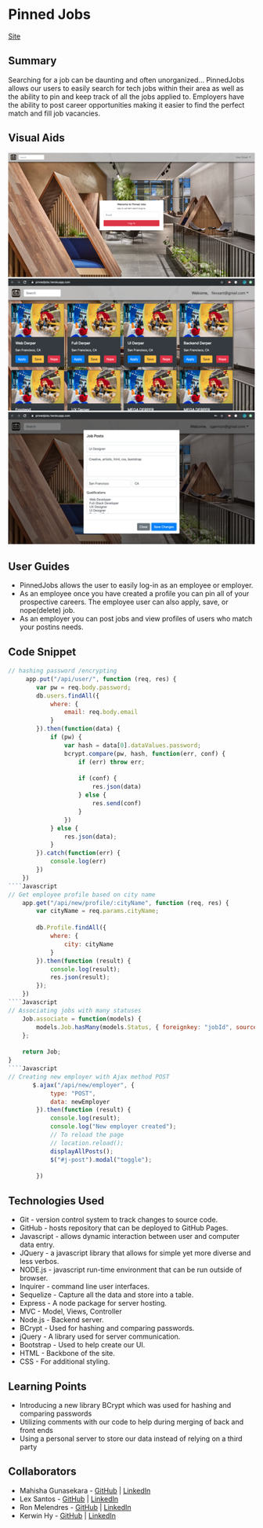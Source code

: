 # Pinned Jobs
[Site](https://pinnedjobs.herokuapp.com/)
## Summary
Searching for a job can be daunting and often unorganized…
PinnedJobs allows our users to easily search for tech jobs within their area as well as the ability to pin and keep track of all the jobs applied to. 
Employers have the ability to post career opportunities making it easier to find the perfect match and fill job vacancies. 

## Visual Aids
![landingSite](public/image.png)
![employeePinnedJobs](public/pjsEmployee.png)
![employerPostJobs](public/pjsJobPosts.png)

## User Guides
- PinnedJobs allows the user to easily log-in as an employee or employer. 
- As an employee once you have created a profile you can pin all of your prospective careers. The employee user can also apply, save, or nope(delete) job. 
- As an employer you can post jobs and view profiles of users who match your postins needs. 

## Code Snippet
````Javascript
// hashing password /encrypting
     app.put("/api/user/", function (req, res) {
        var pw = req.body.password;
        db.users.findAll({
            where: {
                email: req.body.email
            }
        }).then(function(data) {
            if (pw) {
                var hash = data[0].dataValues.password;
                bcrypt.compare(pw, hash, function(err, conf) {
                    if (err) throw err;

                    if (conf) {
                        res.json(data)
                    } else {
                        res.send(conf)
                    }
                })
            } else {
                res.json(data);
            }
        }).catch(function(err) {
            console.log(err)
        })
    })
````Javascript
// Get employee profile based on city name
    app.get("/api/new/profile/:cityName", function (req, res) {
        var cityName = req.params.cityName;

        db.Profile.findAll({
            where: {
                city: cityName
            }
        }).then(function (result) {
            console.log(result);
            res.json(result);
        });
    })
````Javascript
// Associating jobs with many statuses
    Job.associate = function(models) {
        models.Job.hasMany(models.Status, { foreignkey: "jobId", sourceKey: "id" });
    };
    
    return Job;
}
````Javascript
// Creating new employer with Ajax method POST
       $.ajax("/api/new/employer", {
            type: "POST",
            data: newEmployer
        }).then(function (result) {
            console.log(result);
            console.log("New employer created");
            // To reload the page
            // location.reload();
            displayAllPosts();
            $("#j-post").modal("toggle");

        })
````
## Technologies Used
- Git - version control system to track changes to source code.
- GitHub - hosts repository that can be deployed to GitHub Pages.
- Javascript - allows dynamic interaction between user and computer data entry.
- JQuery - a javascript library that allows for simple yet more diverse and less verbos.
- NODE.js - javascript run-time environment that can be run outside of browser.
- Inquirer - command line user interfaces.
- Sequelize - Capture all the data and store into a table.
- Express - A node package for server hosting.
- MVC - Model, Views, Controller
- Node.js - Backend server.
- BCrypt - Used for hashing and comparing passwords.
- jQuery - A library used for server communication.
- Bootstrap - Used to help create our UI.
- HTML - Backbone of the site.
- CSS - For additional styling.


## Learning Points 
- Introducing a new library BCrypt which was used for hashing and comparing passwords
- Utilizing comments with our code to help during merging of back and front ends
- Using a personal server to store our data instead of relying on a third party 
## Collaborators
- Mahisha Gunasekara - [GitHub](https://github.com/Mahi-Mani) | [LinkedIn](https://www.linkedin.com/in/mahisha-gunasekaran-0a780a88/)
- Lex Santos - [GitHub](https://github.com/flexsant) | [LinkedIn](https://www.linkedin.com/in/lex-santos-673623194/)
- Ron Melendres - [GitHub](https://github.com/RonMelendres) | [LinkedIn](https://www.linkedin.com/in/ron-melendres-88a719191/)
- Kerwin Hy - [GitHub](https://github.com/seiretsym) | [LinkedIn](https://www.linkedin.com/in/kerwinhy/)
